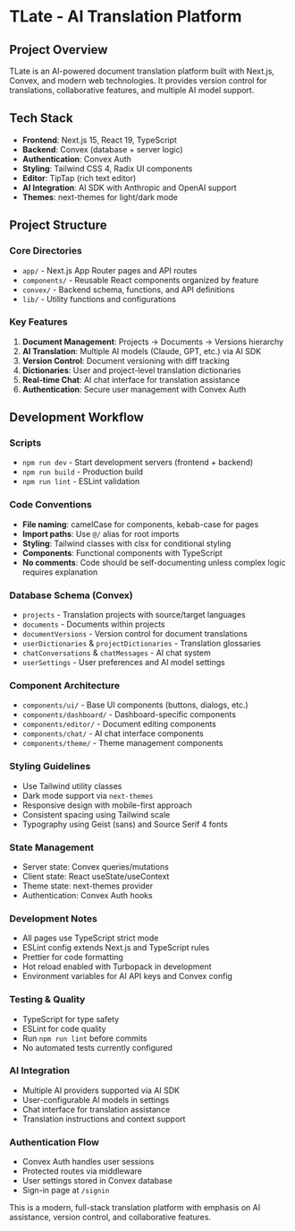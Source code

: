 # TLate - AI Translation Platform

## Project Overview
TLate is an AI-powered document translation platform built with Next.js, Convex, and modern web technologies. It provides version control for translations, collaborative features, and multiple AI model support.

## Tech Stack
- **Frontend**: Next.js 15, React 19, TypeScript
- **Backend**: Convex (database + server logic)
- **Authentication**: Convex Auth
- **Styling**: Tailwind CSS 4, Radix UI components
- **Editor**: TipTap (rich text editor)
- **AI Integration**: AI SDK with Anthropic and OpenAI support
- **Themes**: next-themes for light/dark mode

## Project Structure

### Core Directories
- `app/` - Next.js App Router pages and API routes
- `components/` - Reusable React components organized by feature
- `convex/` - Backend schema, functions, and API definitions
- `lib/` - Utility functions and configurations

### Key Features
1. **Document Management**: Projects → Documents → Versions hierarchy
2. **AI Translation**: Multiple AI models (Claude, GPT, etc.) via AI SDK
3. **Version Control**: Document versioning with diff tracking
4. **Dictionaries**: User and project-level translation dictionaries
5. **Real-time Chat**: AI chat interface for translation assistance
6. **Authentication**: Secure user management with Convex Auth

## Development Workflow

### Scripts
- `npm run dev` - Start development servers (frontend + backend)
- `npm run build` - Production build
- `npm run lint` - ESLint validation

### Code Conventions
- **File naming**: camelCase for components, kebab-case for pages
- **Import paths**: Use `@/` alias for root imports
- **Styling**: Tailwind classes with clsx for conditional styling
- **Components**: Functional components with TypeScript
- **No comments**: Code should be self-documenting unless complex logic requires explanation

### Database Schema (Convex)
- `projects` - Translation projects with source/target languages
- `documents` - Documents within projects
- `documentVersions` - Version control for document translations
- `userDictionaries` & `projectDictionaries` - Translation glossaries
- `chatConversations` & `chatMessages` - AI chat system
- `userSettings` - User preferences and AI model settings

### Component Architecture
- `components/ui/` - Base UI components (buttons, dialogs, etc.)
- `components/dashboard/` - Dashboard-specific components
- `components/editor/` - Document editing components
- `components/chat/` - AI chat interface components
- `components/theme/` - Theme management components

### Styling Guidelines
- Use Tailwind utility classes
- Dark mode support via `next-themes`
- Responsive design with mobile-first approach
- Consistent spacing using Tailwind scale
- Typography using Geist (sans) and Source Serif 4 fonts

### State Management
- Server state: Convex queries/mutations
- Client state: React useState/useContext
- Theme state: next-themes provider
- Authentication: Convex Auth hooks

### Development Notes
- All pages use TypeScript strict mode
- ESLint config extends Next.js and TypeScript rules
- Prettier for code formatting
- Hot reload enabled with Turbopack in development
- Environment variables for AI API keys and Convex config

### Testing & Quality
- TypeScript for type safety
- ESLint for code quality
- Run `npm run lint` before commits
- No automated tests currently configured

### AI Integration
- Multiple AI providers supported via AI SDK
- User-configurable AI models in settings
- Chat interface for translation assistance
- Translation instructions and context support

### Authentication Flow
- Convex Auth handles user sessions
- Protected routes via middleware
- User settings stored in Convex database
- Sign-in page at `/signin`

This is a modern, full-stack translation platform with emphasis on AI assistance, version control, and collaborative features.